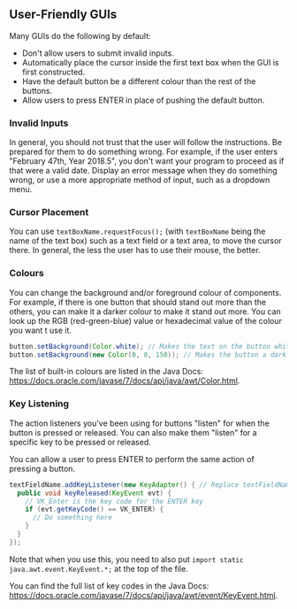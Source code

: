 ## User-Friendly GUIs

Many GUIs do the following by default:

* Don't allow users to submit invalid inputs.
* Automatically place the cursor inside the first text box when the GUI is first constructed.
* Have the default button be a different colour than the rest of the buttons.
* Allow users to press ENTER in place of pushing the default button.


### Invalid Inputs

In general, you should not trust that the user will follow the instructions. Be prepared for them to do something wrong. For example, if the user enters "February 47th, Year 2018.5", you don't want your program to proceed as if that were a valid date. Display an error message when they do something wrong, or use a more appropriate method of input, such as a dropdown menu.


### Cursor Placement

You can use `textBoxName.requestFocus();` (with `textBoxName` being the name of the text box) such as a text field or a text area, to move the cursor there. In general, the less the user has to use their mouse, the better. 


### Colours

You can change the background and/or foreground colour of components. For example, if there is one button that should stand out more than the others, you can make it a darker colour to make it stand out more. You can look up the RGB (red-green-blue) value or hexadecimal value of the colour you want t use it.

```Java
button.setBackground(Color.white); // Makes the text on the button white
button.setBackground(new Color(0, 0, 150)); // Makes the button a dark blue colour
```

The list of built-in colours are listed in the Java Docs: https://docs.oracle.com/javase/7/docs/api/java/awt/Color.html.

### Key Listening

The action listeners you've been using for buttons "listen" for when the button is pressed or released. You can also make them "listen" for a specific key to be pressed or released.

You can allow a user to press ENTER to perform the same action of pressing a button. 

```java
textFieldName.addKeyListener(new KeyAdapter() { // Replace textFieldName with the actual name of the text field
  public void keyReleased(KeyEvent evt) {
    // VK_Enter is the key code for the ENTER key
    if (evt.getKeyCode() == VK_ENTER) {
      // Do something here
    }
  }
});
```
Note that when you use this, you need to also put `import static java.awt.event.KeyEvent.*;` at the top of the file.

You can find the full list of key codes in the Java Docs: https://docs.oracle.com/javase/7/docs/api/java/awt/event/KeyEvent.html.